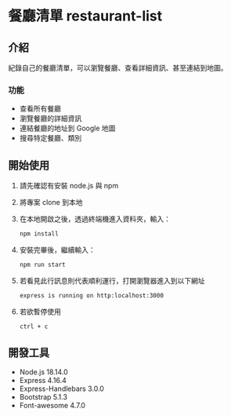# 餐廳清單 restaurant-list

## 介紹

紀錄自己的餐廳清單，可以瀏覽餐廳、查看詳細資訊、甚至連結到地圖。

### 功能

* 查看所有餐廳
* 瀏覽餐廳的詳細資訊
* 連結餐廳的地址到 Google 地圖
* 搜尋特定餐廳、類別

## 開始使用

1. 請先確認有安裝 node.js 與 npm
2. 將專案 clone 到本地
3. 在本地開啟之後，透過終端機進入資料夾，輸入：

   ```bash
   npm install
   ```

4. 安裝完畢後，繼續輸入：

   ```bash
   npm run start
   ```

5. 若看見此行訊息則代表順利運行，打開瀏覽器進入到以下網址

   ```bash
   express is running on http:localhost:3000
   ```

6. 若欲暫停使用

   ```bash
   ctrl + c
   ```

## 開發工具

- Node.js 18.14.0
- Express 4.16.4
- Express-Handlebars 3.0.0
- Bootstrap 5.1.3
- Font-awesome 4.7.0

